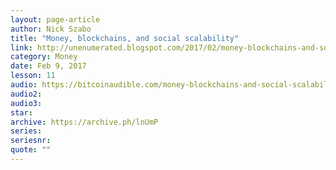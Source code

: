 ```yaml
---
layout: page-article
author: Nick Szabo
title: "Money, blockchains, and social scalability"
link: http://unenumerated.blogspot.com/2017/02/money-blockchains-and-social-scalability.html
category: Money
date: Feb 9, 2017
lesson: 11
audio: https://bitcoinaudible.com/money-blockchains-and-social-scalability/
audio2: 
audio3: 
star: 
archive: https://archive.ph/lnUmP
series: 
seriesnr: 
quote: ""
---
```

